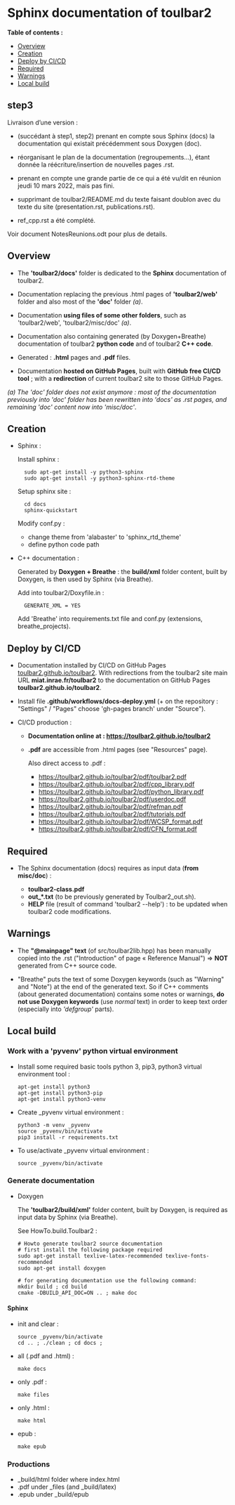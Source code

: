 # Sphinx documentation of toulbar2

  **Table of contents :**

  * [Overview](#overview)
  * [Creation](#creation)
  * [Deploy by CI/CD](#deploy-by-cicd)
  * [Required](#required)
  * [Warnings](#warnings)
  * [Local build](#local-build)

## step3

Livraison d’une version :

- (succédant à step1, step2) prenant en compte sous Sphinx (docs) la documentation qui existait précédemment sous Doxygen (doc).
- réorganisant le plan de la documentation (regroupements…), étant donnée la réécriture/insertion de nouvelles pages .rst.
- prenant en compte une grande partie de ce qui a été vu/dit en réunion jeudi 10 mars 2022, mais pas fini.

- supprimant de toulbar2/README.md du texte faisant doublon avec du texte du site (presentation.rst, publications.rst).
- ref_cpp.rst a été complété.

Voir document NotesReunions.odt pour plus de details.


## Overview

- The **'toulbar2/docs'** folder is dedicated to the **Sphinx** documentation
  of toulbar2.

- Documentation replacing the previous .html pages of **'toulbar2/web'**
  folder and also most of the **'doc'** folder *(a)*.

- Documentation **using files of some other folders**, such as 'toulbar2/web',
  'toulbar2/misc/doc' *(a)*.

- Documentation also containing generated (by Doxygen+Breathe) 
  documentation of toulbar2 **python code** and of toulbar2 **C++ code**.

- Generated : **.html** pages and **.pdf** files.

- Documentation **hosted on GitHub Pages**, built with
  **GitHub free CI/CD tool** ; with a **redirection** of current toulbar2 site
  to those GitHub Pages.

*(a) The 'doc' folder does not exist anymore : most of the documentation previously into 'doc' folder has been rewritten into 'docs' as .rst pages, and remaining 'doc' content now into 'misc/doc'*.

## Creation

- Sphinx :

  Install sphinx :

        sudo apt-get install -y python3-sphinx
        sudo apt-get install -y python3-sphinx-rtd-theme

  Setup sphinx site  :

        cd docs
        sphinx-quickstart

  Modify conf.py :

    - change theme from 'alabaster' to 'sphinx_rtd_theme'
    - define python code path

- C++ documentation :
  
  Generated by **Doxygen + Breathe** : the **build/xml** folder content,
  built by Doxygen, is then used by Sphinx (via Breathe).  

  Add into toulbar2/Doxyfile.in :

        GENERATE_XML = YES

  Add 'Breathe' into requirements.txt file and conf.py
  (extensions, breathe_projects).

## Deploy by CI/CD

- Documentation installed by CI/CD on GitHub Pages
  [toulbar2.github.io/toulbar2](toulbar2.github.io/toulbar2).
  With redirections from the toulbar2 site main URL
  **miat.inrae.fr/toulbar2** to the documentation on GitHub Pages
  **toulbar2.github.io/toulbar2**.

- Install file **.github/workflows/docs-deploy.yml** (+ on the repository :
  "Settings" / "Pages" choose 'gh-pages branch' under "Source").

- CI/CD production :

  - **Documentation online at : https://toulbar2.github.io/toulbar2**

  - **.pdf** are accessible from .html pages (see "Resources" page).

    Also direct access to .pdf :

    - https://toulbar2.github.io/toulbar2/pdf/toulbar2.pdf 
    - https://toulbar2.github.io/toulbar2/pdf/cpp_library.pdf  
    - https://toulbar2.github.io/toulbar2/pdf/python_library.pdf  
    - https://toulbar2.github.io/toulbar2/pdf/userdoc.pdf  
    - https://toulbar2.github.io/toulbar2/pdf/refman.pdf  
    - https://toulbar2.github.io/toulbar2/pdf/tutorials.pdf  
    - https://toulbar2.github.io/toulbar2/pdf/WCSP_format.pdf  
    - https://toulbar2.github.io/toulbar2/pdf/CFN_format.pdf  

## Required

- The Sphinx documentation (docs) requires as input data (**from misc/doc**) :

  - **toulbar2-class.pdf** 
  - **out_*.txt** (to be previously generated by Toulbar2_out.sh).
  - **HELP** file (result of command 'toulbar2 --help') : to be updated when
    toulbar2 code modifications.

## Warnings

- The **"@mainpage" text** (of src/toulbar2lib.hpp) has been manually copied
  into the .rst ("Introduction" of page « Reference Manual")
  => **NOT** generated from C++ source code.

- "Breathe" puts the text of some Doxygen keywords
  (such as "Warning" and "Note") at the end of the generated text.
  So if C++ comments (about generated documentation) contains some 
  notes or warnings, **do not use Doxygen keywords** (use *normal* text)
  in order to keep text order (especially into *'defgroup'* parts).

## Local build

### Work with a 'pyvenv' python virtual environment

- Install some required basic tools 
  python 3, pip3, python3 virtual environment tool :

      apt-get install python3
      apt-get install python3-pip
      apt-get install python3-venv

- Create _pyvenv virtual environment :

      python3 -m venv _pyvenv
      source _pyvenv/bin/activate
      pip3 install -r requirements.txt

- To use/activate _pyvenv virtual environment :

      source _pyvenv/bin/activate

### Generate documentation

- Doxygen

  The **'toulbar2/build/xml'** folder content, built by Doxygen, is required
  as input data by Sphinx (via Breathe).

  See HowTo.build.Toulbar2 :

      # Howto generate toulbar2 source documentation
      # first install the following package required
      sudo apt-get install texlive-latex-recommended texlive-fonts-recommended
      sudo apt-get install doxygen

      # for generating documentation use the following command:
      mkdir build ; cd build
      cmake -DBUILD_API_DOC=ON .. ; make doc

#### Sphinx

  - init and clear :

        source _pyvenv/bin/activate
        cd .. ; ./clean ; cd docs ;

  - all (.pdf and .html) :

        make docs

  - only .pdf : 

        make files

  - only .html :

        make html

  - epub :

        make epub

### Productions
    
- _build/html folder where index.html
- .pdf under _files (and _build/latex)
- .epub under _build/epub

